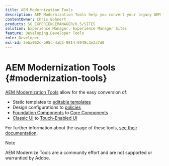 ```yaml
---
title: AEM Modernization Tools
description: AEM Modernization Tools help you convert your legacy AEM features to the latest technology
contentOwner: Chris Bohnert
products: SG_EXPERIENCEMANAGER/6.5/SITES
solution: Experience Manager, Experience Manager Sites
feature: Developing,Developer Tools
role: Developer
exl-id: 3eba062c-b95c-4ab5-9814-6948c3e2a7d0
---
```

# AEM Modernization Tools {#modernization-tools}

[AEM Modernization Tools](https://opensource.adobe.com/aem-modernize-tools/) allow for the easy conversion of:

* Static templates to [editable templates](page-templates-editable.md)
* Design configurations to [policies](page-templates-editable.md)
* [Foundation Components](/help/sites-authoring/default-components-foundation.md) to [Core Components](https://experienceleague.adobe.com/docs/experience-manager-core-components/using/introduction.html)
* [Classic UI](website.md) to [Touch-Enabled UI](touch-ui-concepts.md)

For further information about the usage of these tools, [see their documentation](https://opensource.adobe.com/aem-modernize-tools/).

>[!NOTE]
>
>AEM Modernize Tools are a community effort and are not supported or warrantied by Adobe.
